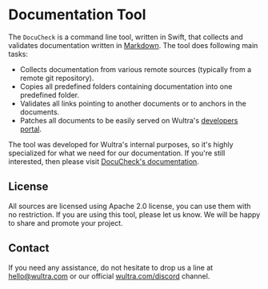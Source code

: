 # Documentation Tool

The `DocuCheck` is a command line tool, written in Swift, that collects and validates documentation written in [Markdown](https://guides.github.com/features/mastering-markdown/). The tool does following main tasks:

- Collects documentation from various remote sources (typically from a remote git repository).
- Copies all predefined folders containing documentation into one predefined folder.
- Validates all links pointing to another documents or to anchors in the documents.
- Patches all documents to be easily served on Wultra's [developers portal](https://developers.wultra.com).

The tool was developed for Wultra's internal purposes, so it's highly specialized for what we need for our documentation. If you're still interested, then please visit [DocuCheck's documentation](docs/Readme.md).


## License

All sources are licensed using Apache 2.0 license, you can use them with no restriction. If you are using this tool, please let us know. We will be happy to share and promote your project.


## Contact

If you need any assistance, do not hesitate to drop us a line at [hello@wultra.com](mailto:hello@wultra.com) or our official [wultra.com/discord](https://wultra.com/discord) channel.
